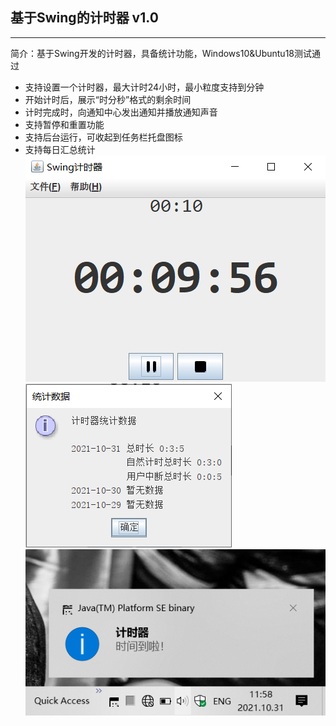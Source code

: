 ## 基于Swing的计时器 v1.0

------
简介：基于Swing开发的计时器，具备统计功能，Windows10&Ubuntu18测试通过<br>
- 支持设置一个计时器，最大计时24小时，最小粒度支持到分钟
- 开始计时后，展示“时分秒”格式的剩余时间
- 计时完成时，向通知中心发出通知并播放通知声音
- 支持暂停和重置功能
- 支持后台运行，可收起到任务栏托盘图标
- 支持每日汇总统计<br>
![](counting.png)
![](statistic.png)
![](notice.png)